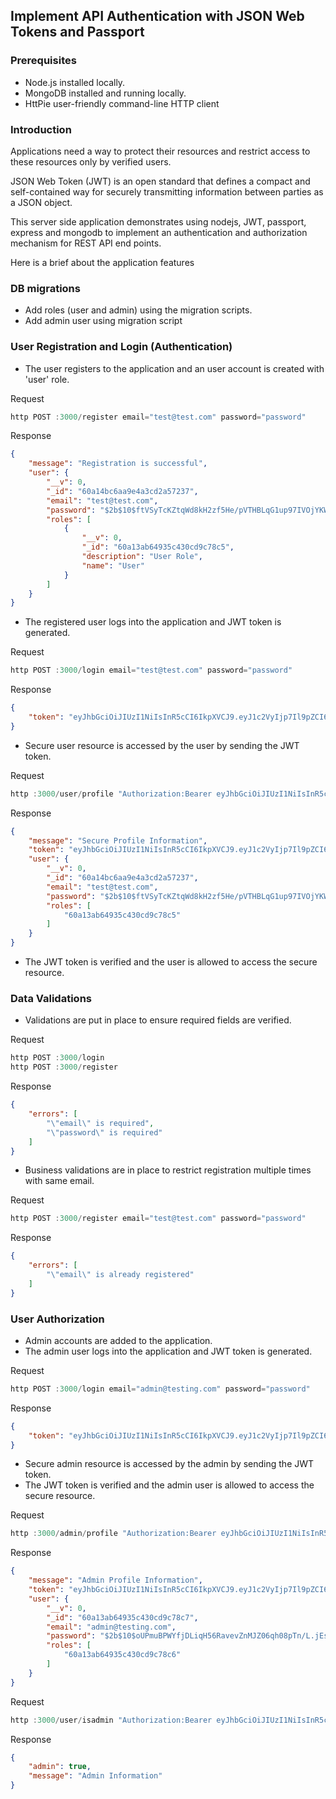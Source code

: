 ## Implement API Authentication with JSON Web Tokens and Passport

### Prerequisites
* Node.js installed locally.
* MongoDB installed and running locally.
* HttPie user-friendly command-line HTTP client
### Introduction
Applications need a way to protect their resources and restrict access to these resources only by verified users.

JSON Web Token (JWT) is an open standard that defines a compact and self-contained way for securely transmitting information between parties as a JSON object.

This server side application demonstrates using nodejs, JWT, passport, express and mongodb to implement an authentication and authorization mechanism for REST API end points.

Here is a brief about the application features 

### DB migrations
* Add roles (user and admin) using the migration scripts.
* Add admin user using migration script

### User Registration and Login (Authentication)
* The user registers to the application and an user account is created with 'user' role.

Request
```javascript
http POST :3000/register email="test@test.com" password="password"
```
Response
```json
{
    "message": "Registration is successful",
    "user": {
        "__v": 0,
        "_id": "60a14bc6aa9e4a3cd2a57237",
        "email": "test@test.com",
        "password": "$2b$10$ftVSyTcKZtqWd8kH2zf5He/pVTHBLqG1up97IVOjYKWFJkHNT4fnK",
        "roles": [
            {
                "__v": 0,
                "_id": "60a13ab64935c430cd9c78c5",
                "description": "User Role",
                "name": "User"
            }
        ]
    }
}
```
* The registered user logs into the application and JWT token is generated.

Request
```javascript
http POST :3000/login email="test@test.com" password="password"
```

Response
```json
{
    "token": "eyJhbGciOiJIUzI1NiIsInR5cCI6IkpXVCJ9.eyJ1c2VyIjp7Il9pZCI6IjYwYTE0YmM2YWE5ZTRhM2NkMmE1NzIzNyIsImVtYWlsIjoidGVzdEB0ZXN0LmNvbSIsInJvbGVzIjpbIjYwYTEzYWI2NDkzNWM0MzBjZDljNzhjNSJdfSwiaWF0IjoxNjIxMTgzNzM0fQ.qZz1jlob9ZNVQbfFLmTfw_YG4kkvUbl2v2cyZZiBEe4"
}
```
* Secure user resource is accessed by the user by sending the JWT token.

Request
```javascript
http :3000/user/profile "Authorization:Bearer eyJhbGciOiJIUzI1NiIsInR5cCI6IkpXVCJ9.eyJ1c2VyIjp7Il9pZCI6IjYwYTE0YmM2YWE5ZTRhM2NkMmE1NzIzNyIsImVtYWlsIjoidGVzdEB0ZXN0LmNvbSIsInJvbGVzIjpbIjYwYTEzYWI2NDkzNWM0MzBjZDljNzhjNSJdfSwiaWF0IjoxNjIxMTgzNzM0fQ.qZz1jlob9ZNVQbfFLmTfw_YG4kkvUbl2v2cyZZiBEe4"
```

Response
```json
{
    "message": "Secure Profile Information",
    "token": "eyJhbGciOiJIUzI1NiIsInR5cCI6IkpXVCJ9.eyJ1c2VyIjp7Il9pZCI6IjYwYTE0YmM2YWE5ZTRhM2NkMmE1NzIzNyIsImVtYWlsIjoidGVzdEB0ZXN0LmNvbSIsInJvbGVzIjpbIjYwYTEzYWI2NDkzNWM0MzBjZDljNzhjNSJdfSwiaWF0IjoxNjIxMTgzNzM0fQ.qZz1jlob9ZNVQbfFLmTfw_YG4kkvUbl2v2cyZZiBEe4",
    "user": {
        "__v": 0,
        "_id": "60a14bc6aa9e4a3cd2a57237",
        "email": "test@test.com",
        "password": "$2b$10$ftVSyTcKZtqWd8kH2zf5He/pVTHBLqG1up97IVOjYKWFJkHNT4fnK",
        "roles": [
            "60a13ab64935c430cd9c78c5"
        ]
    }
}
```
* The JWT token is verified and the user is allowed to access the secure resource.

### Data Validations
* Validations are put in place to ensure required fields are verified.

Request
```javascript
http POST :3000/login
http POST :3000/register
```

Response
```json
{
    "errors": [
        "\"email\" is required",
        "\"password\" is required"
    ]
}
```
* Business validations are in place to restrict registration multiple times with same email.

Request
```javascript
http POST :3000/register email="test@test.com" password="password"
```

Response
```json
{
    "errors": [
        "\"email\" is already registered"
    ]
}
```

### User Authorization
* Admin accounts are added to the application.
* The admin user logs into the application and JWT token is generated.

Request
```javascript
http POST :3000/login email="admin@testing.com" password="password"
```

Response
```json
{
    "token": "eyJhbGciOiJIUzI1NiIsInR5cCI6IkpXVCJ9.eyJ1c2VyIjp7Il9pZCI6IjYwYTEzYWI2NDkzNWM0MzBjZDljNzhjNyIsImVtYWlsIjoiYWRtaW5AdGVzdGluZy5jb20iLCJyb2xlcyI6WyI2MGExM2FiNjQ5MzVjNDMwY2Q5Yzc4YzYiXX0sImlhdCI6MTYyMTE4NjYwOX0.Ve3ajiOVme02nuC00Wio_hJyxbDiRE-bqn28hNEHj-s"
}
```

* Secure admin resource is accessed by the admin by sending the JWT token.
* The JWT token is verified and the admin user is allowed to access the secure resource.

Request
```javascript
http :3000/admin/profile "Authorization:Bearer eyJhbGciOiJIUzI1NiIsInR5cCI6IkpXVCJ9.eyJ1c2VyIjp7Il9pZCI6IjYwYTEzYWI2NDkzNWM0MzBjZDljNzhjNyIsImVtYWlsIjoiYWRtaW5AdGVzdGluZy5jb20iLCJyb2xlcyI6WyI2MGExM2FiNjQ5MzVjNDMwY2Q5Yzc4YzYiXX0sImlhdCI6MTYyMTE4NjYwOX0.Ve3ajiOVme02nuC00Wio_hJyxbDiRE-bqn28hNEHj-s"
```

Response
```json
{
    "message": "Admin Profile Information",
    "token": "eyJhbGciOiJIUzI1NiIsInR5cCI6IkpXVCJ9.eyJ1c2VyIjp7Il9pZCI6IjYwYTEzYWI2NDkzNWM0MzBjZDljNzhjNyIsImVtYWlsIjoiYWRtaW5AdGVzdGluZy5jb20iLCJyb2xlcyI6WyI2MGExM2FiNjQ5MzVjNDMwY2Q5Yzc4YzYiXX0sImlhdCI6MTYyMTE4NjYwOX0.Ve3ajiOVme02nuC00Wio_hJyxbDiRE-bqn28hNEHj-s",
    "user": {
        "__v": 0,
        "_id": "60a13ab64935c430cd9c78c7",
        "email": "admin@testing.com",
        "password": "$2b$10$oUPmuBPWYfjDLiqH56RavevZnMJZ06qh08pTn/L.jEsBTunECHA5O",
        "roles": [
            "60a13ab64935c430cd9c78c6"
        ]
    }
}
```
Request
```javascript
http :3000/user/isadmin "Authorization:Bearer eyJhbGciOiJIUzI1NiIsInR5cCI6IkpXVCJ9.eyJ1c2VyIjp7Il9pZCI6IjYwYTEzYWI2NDkzNWM0MzBjZDljNzhjNyIsImVtYWlsIjoiYWRtaW5AdGVzdGluZy5jb20iLCJyb2xlcyI6WyI2MGExM2FiNjQ5MzVjNDMwY2Q5Yzc4YzYiXX0sImlhdCI6MTYyMTE4NjYwOX0.Ve3ajiOVme02nuC00Wio_hJyxbDiRE-bqn28hNEHj-s"
```

Response
```json
{
    "admin": true,
    "message": "Admin Information"
}
```
